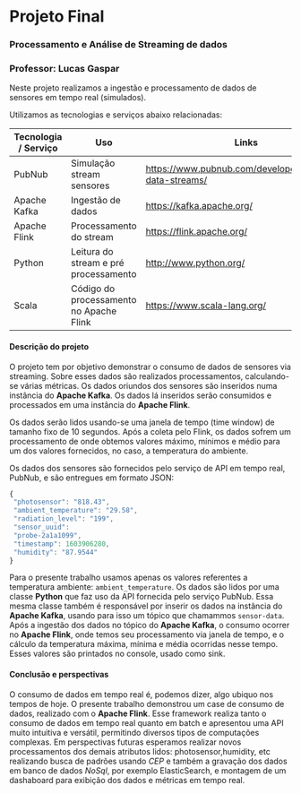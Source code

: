 # Projeto Final

### Processamento e Análise de Streaming de dados

### Professor: Lucas Gaspar

Neste projeto realizamos a ingestão e processamento de dados de sensores em tempo real (simulados).

Utilizamos as tecnologias e serviços abaixo relacionadas:

| Tecnologia / Serviço | Uso                                     | Links                                                      |
| -------------------- | --------------------------------------- | ---------------------------------------------------------- |
| PubNub               | Simulação stream sensores               | <https://www.pubnub.com/developers/realtime-data-streams/> |
| Apache Kafka         | Ingestão de dados                       | <https://kafka.apache.org/>                                |
| Apache Flink         | Processamento do stream                 | <https://flink.apache.org/>                                |
| Python               | Leitura do stream e pré processamento   | <http://www.python.org/>                                   |
| Scala                | Código do processamento no Apache Flink | <https://www.scala-lang.org/>                              |

#### Descrição do projeto

O projeto tem por objetivo demonstrar o consumo de dados de sensores via streaming. Sobre esses dados são realizados processamentos, calculando-se várias métricas. Os dados oriundos dos sensores são inseridos numa instância do **Apache Kafka**. Os dados lá inseridos serão consumidos e processados em uma instância do **Apache Flink**.

Os dados serão lidos usando-se uma janela de tempo (time window) de tamanho fixo de 10 segundos.
Após a coleta pelo Flink, os dados sofrem um processamento de onde obtemos valores máximo, mínimos e médio para um dos valores fornecidos, no caso, a temperatura do ambiente.

Os dados dos sensores são fornecidos pelo serviço de API em tempo real, PubNub, e são entregues em formato JSON:

```javascript
{
 "photosensor": "818.43",
 "ambient_temperature": "29.58",
 "radiation_level": "199",
 "sensor_uuid":
 "probe-2a1a1099",
 "timestamp": 1603906280,
 "humidity": "87.9544"
}
```

Para o presente trabalho usamos apenas os valores referentes a temperatura ambiente: `ambient_temperature`.
Os dados são lidos por uma classe **Python** que faz uso da API fornecida pelo serviço PubNub.
Essa mesma classe também é responsável por inserir os dados na instância do **Apache Kafka**, usando para isso um tópico que chamammos `sensor-data`.
Após a ingestão dos dados no tópico do **Apache Kafka**, o consumo ocorrer no **Apache Flink**, onde temos seu processamento via janela de tempo, e o cálculo da temperatura máxima, mínima e média ocorridas nesse tempo. Esses valores são printados no console, usado como sink.

#### Conclusão e perspectivas

O consumo de dados em tempo real é, podemos dizer, algo ubiquo nos tempos de hoje. O presente trabalho demonstrou um case de consumo de dados, realizado com o **Apache Flink**. Esse framework realiza tanto o consumo de dados em tempo real quanto em batch e apresentou uma API muito intuitiva e versátil, permitindo diversos tipos de computações complexas. Em perspectivas futuras esperamos realizar novos processamentos dos demais atributos lidos: photosensor,humidity, etc realizando busca de padrões usando _CEP_ e também a gravação dos dados em banco de dados _NoSql_, por exemplo ElasticSearch, e montagem de um dashaboard para exibição dos dados e métricas em tempo real.
